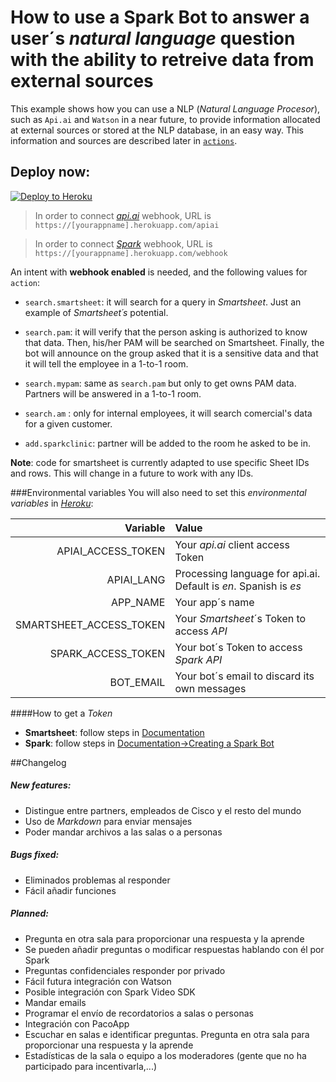 # How to use a Spark Bot to answer a user´s *natural language* question with the ability to retreive data from external sources

This example shows how you can use a NLP (*Natural Language Procesor*), such as `Api.ai` and `Watson` in a near future, to provide
information allocated at external sources or stored at the NLP database, in an easy way. This information and sources are described later in [`actions`](#actions).


## Deploy now:
[![Deploy to Heroku](https://www.herokucdn.com/deploy/button.svg)](https://heroku.com/deploy)


>In order to connect [*api.ai*](https://docs.api.ai/docs/webhook#section-step-4 "Create an api.ai webhook") webhook, URL is
`https://[yourappname].herokuapp.com/apiai`

>In order to connect [*Spark*](https://developer.ciscospark.com/endpoint-webhooks-post.html "Create an Spark Webhook") webhook, URL is
`https://[yourappname].herokuapp.com/webhook`

An intent with **webhook enabled** is needed, and the following values for `action`:<a id="actions"></a>

+ `search.smartsheet`: it will search for a query in *Smartsheet*. Just an example of *Smartsheet´s* potential.

+ `search.pam`: it will verify that the person asking is authorized to know that
data. Then, his/her PAM will be searched on Smartsheet. Finally, the bot will
announce on the group asked that it is a sensitive data and that it will tell
the employee in a 1-to-1 room.

+ `search.mypam`: same as `search.pam` but only to get owns PAM data. Partners will
be answered in a 1-to-1 room.

+ `search.am` : only for internal employees, it will search comercial's data for
a given customer.

+ `add.sparkclinic`: partner will be added to the room he asked to be in.

**Note**: code for smartsheet is currently adapted to use specific Sheet IDs and
rows. This will change in a future to work with any IDs.

###Environmental variables
You will also need to set this *environmental variables* in [*Heroku*](https://devcenter.heroku.com/articles/config-vars#setting-up-config-vars-for-a-deployed-application "Set Env variables"):

|                Variable | Value                                                            |
|------------------------:|:-----------------------------------------------------------------|
|      APIAI_ACCESS_TOKEN | Your *api.ai* client access Token                                |
|              APIAI_LANG | Processing language for api.ai. Default is *en*. Spanish is *es* |
|                APP_NAME | Your app´s name                                                  |
| SMARTSHEET_ACCESS_TOKEN | Your *Smartsheet*´s Token to access *API*                        |
|      SPARK_ACCESS_TOKEN | Your bot´s Token to access *Spark* *API*                         |
|               BOT_EMAIL | Your bot´s email to discard its own messages                     |

####How to get a *Token*

+ **Smartsheet**: follow steps in [Documentation](http://smartsheet-platform.github.io/api-docs/#generating-access-token "Generate Access Token")
+ **Spark**: follow steps in [Documentation->Creating a Spark Bot](https://developer.ciscospark.com/bots.html "Create Bot and Generate Access Token")

##Changelog

##### New features:
+ Distingue entre partners, empleados de Cisco y el resto del mundo
+ Uso de *Markdown* para enviar mensajes
+ Poder mandar archivos a las salas o a personas

##### Bugs fixed:
+ Eliminados problemas al responder
+ Fácil añadir funciones

##### Planned:
+ Pregunta en otra sala para proporcionar una respuesta y la aprende
+ Se pueden añadir preguntas o modificar respuestas hablando con él por Spark
+ Preguntas confidenciales responder por privado
+ Fácil futura integración con Watson
+ Posible integración con Spark Video SDK
+ Mandar emails
+ Programar el envío de recordatorios a salas o personas
+ Integración con PacoApp
+ Escuchar en salas e identificar preguntas. Pregunta en otra sala para proporcionar una respuesta y la aprende
+ Estadísticas de la sala o equipo a los moderadores (gente que no ha participado para incentivarla,...)
